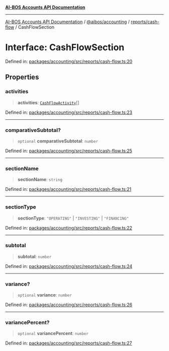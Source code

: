 [**AI-BOS Accounts API Documentation**](../../../../../README.md)

***

[AI-BOS Accounts API Documentation](../../../../../README.md) / [@aibos/accounting](../../../README.md) / [reports/cash-flow](../README.md) / CashFlowSection

# Interface: CashFlowSection

Defined in: [packages/accounting/src/reports/cash-flow.ts:20](https://github.com/pohlai88/accounts/blob/48103fb36d28b2b9bfb33472b6de2f719773cde9/packages/accounting/src/reports/cash-flow.ts#L20)

## Properties

### activities

> **activities**: [`CashFlowActivity`](CashFlowActivity.md)[]

Defined in: [packages/accounting/src/reports/cash-flow.ts:23](https://github.com/pohlai88/accounts/blob/48103fb36d28b2b9bfb33472b6de2f719773cde9/packages/accounting/src/reports/cash-flow.ts#L23)

***

### comparativeSubtotal?

> `optional` **comparativeSubtotal**: `number`

Defined in: [packages/accounting/src/reports/cash-flow.ts:25](https://github.com/pohlai88/accounts/blob/48103fb36d28b2b9bfb33472b6de2f719773cde9/packages/accounting/src/reports/cash-flow.ts#L25)

***

### sectionName

> **sectionName**: `string`

Defined in: [packages/accounting/src/reports/cash-flow.ts:21](https://github.com/pohlai88/accounts/blob/48103fb36d28b2b9bfb33472b6de2f719773cde9/packages/accounting/src/reports/cash-flow.ts#L21)

***

### sectionType

> **sectionType**: `"OPERATING"` \| `"INVESTING"` \| `"FINANCING"`

Defined in: [packages/accounting/src/reports/cash-flow.ts:22](https://github.com/pohlai88/accounts/blob/48103fb36d28b2b9bfb33472b6de2f719773cde9/packages/accounting/src/reports/cash-flow.ts#L22)

***

### subtotal

> **subtotal**: `number`

Defined in: [packages/accounting/src/reports/cash-flow.ts:24](https://github.com/pohlai88/accounts/blob/48103fb36d28b2b9bfb33472b6de2f719773cde9/packages/accounting/src/reports/cash-flow.ts#L24)

***

### variance?

> `optional` **variance**: `number`

Defined in: [packages/accounting/src/reports/cash-flow.ts:26](https://github.com/pohlai88/accounts/blob/48103fb36d28b2b9bfb33472b6de2f719773cde9/packages/accounting/src/reports/cash-flow.ts#L26)

***

### variancePercent?

> `optional` **variancePercent**: `number`

Defined in: [packages/accounting/src/reports/cash-flow.ts:27](https://github.com/pohlai88/accounts/blob/48103fb36d28b2b9bfb33472b6de2f719773cde9/packages/accounting/src/reports/cash-flow.ts#L27)
